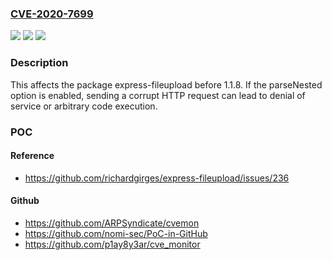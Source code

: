 ### [CVE-2020-7699](https://cve.mitre.org/cgi-bin/cvename.cgi?name=CVE-2020-7699)
![](https://img.shields.io/static/v1?label=Product&message=express-fileupload&color=blue)
![](https://img.shields.io/static/v1?label=Version&message=%3C%201.1.8%20&color=brighgreen)
![](https://img.shields.io/static/v1?label=Vulnerability&message=Prototype%20Pollution&color=brighgreen)

### Description

This affects the package express-fileupload before 1.1.8. If the parseNested option is enabled, sending a corrupt HTTP request can lead to denial of service or arbitrary code execution.

### POC

#### Reference
- https://github.com/richardgirges/express-fileupload/issues/236

#### Github
- https://github.com/ARPSyndicate/cvemon
- https://github.com/nomi-sec/PoC-in-GitHub
- https://github.com/p1ay8y3ar/cve_monitor

